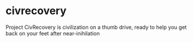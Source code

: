 # civrecovery
Project CivRecovery is civilization on a thumb drive, ready to help you get back on your feet after near-inihilation
